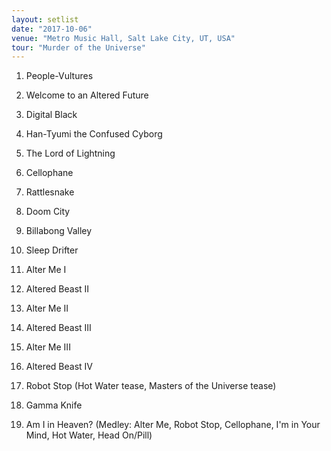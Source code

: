 ```yaml
---
layout: setlist
date: "2017-10-06"
venue: "Metro Music Hall, Salt Lake City, UT, USA"
tour: "Murder of the Universe"
---
```



 1. People-Vultures

 2. Welcome to an Altered Future

 3. Digital Black

 4. Han-Tyumi the Confused Cyborg

 5. The Lord of Lightning

 6. Cellophane

 7. Rattlesnake

 8. Doom City

 9. Billabong Valley

10. Sleep Drifter

11. Alter Me I

12. Altered Beast II

13. Alter Me II

14. Altered Beast III

15. Alter Me III

16. Altered Beast IV

17. Robot Stop
    (Hot Water tease, Masters of the Universe tease)

18. Gamma Knife

19. Am I in Heaven?
    (Medley: Alter Me, Robot Stop, Cellophane, I'm in Your Mind, Hot
    Water, Head On/Pill)
